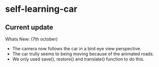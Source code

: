 # self-learning-car

## Current update

<!-- [picture] -->

Whats New: (7th october) 
* The camera now follows the car in a bird eye view perspective.
* The car trully seems to being moving because of the animated roads.
* We only used save(), restore() and translate() function to do this.


